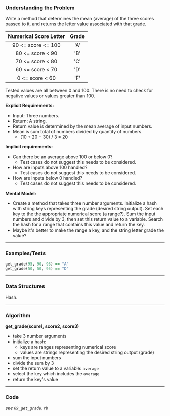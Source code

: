 ### Understanding the Problem
Write a method that determines the mean (average) of the three scores passed to it, and returns the letter value associated with that grade.

| Numerical Score Letter | Grade |
| :--------------------: | :---: |
| 90 <= score <= 100 | 'A' |
| 80 <= score < 90 | 'B' |
| 70 <= score < 80 | 'C' |
| 60 <= score < 70 | 'D' |
| 0 <= score < 60 | 'F' |

Tested values are all between 0 and 100. There is no need to check for negative values or values greater than 100.

**Explicit Requirements:**

- Input: Three numbers.
- Return: A string.
- Return value is determined by the mean average of input numbers.
- Mean is sum total of numbers divided by quantity of numbers.
  - (10 + 20 + 30) / 3 = 20

**Implicit requirements:**

- Can there be an average above 100 or below 0?
    - Test cases do not suggest this needs to be considered.
- How are inputs above 100 handled?
    - Test cases do not suggest this needs to be considered.
- How are inputs below 0 handled?
    - Test cases do not suggest this needs to be considered.

**Mental Model:**

- Create a method that takes three number arguments.  Initialize a hash with string keys representing the grade (desired string output).  Set each key to the the appropriate numerical score (a range?).  Sum the input numbers and divide by 3, then set this return value to a variable.  Search the hash for a range that contains this value and return the key.
- Maybe it's better to make the range a key, and the string letter grade the value?

---
### Examples/Tests
```ruby
get_grade(95, 90, 93) == "A"
get_grade(50, 50, 95) == "D"
```
---
### Data Structures
Hash.

---
### Algorithm
**get_grade(score1, score2, score3)**
- take 3 number arguments
- initialize a hash:
  - keys are ranges representing numerical score
  - values are strings representing the desired string output (grade)
- sum the input numbers
- divide the sum by 3
- set the return value to a variable: `average`
- select the key which includes the `average`
- return the key's value

---
### Code
*see `09_get_grade.rb`*
